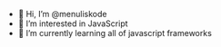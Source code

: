 - 👋 Hi, I’m @menuliskode
- 👀 I’m interested in JavaScript
- 🌱 I’m currently learning all of javascript frameworks

<!---
menuliskode/menuliskode is a ✨ special ✨ repository because its `README.md` (this file) appears on your GitHub profile.
You can click the Preview link to take a look at your changes.
--->
